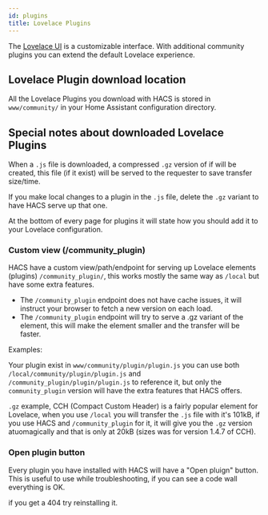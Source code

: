 ```yaml
---
id: plugins
title: Lovelace Plugins
---
```


The [Lovelace UI](https://www.home-assistant.io/lovelace/) is a customizable interface. With additional community plugins you can extend the default Lovelace experience.  

## Lovelace Plugin download location

All the Lovelace Plugins you download with HACS is stored in `www/community/` in your Home Assistant configuration directory.


## Special notes about downloaded Lovelace Plugins

When a `.js` file is downloaded, a compressed `.gz` version of if will be created, this file (if it exist) will be served to the requester to save transfer size/time.

If you make local changes to a plugin in the `.js` file, delete the `.gz` variant to have HACS serve up that one.

At the bottom of every page for plugins it will state how you should add it to your Lovelace configuration.


### Custom view (/community_plugin)

HACS have a custom view/path/endpoint for serving up Lovelace elements (plugins) `/community_plugin/`, this works mostly the same way as `/local` but have some extra features.

- The `/community_plugin` endpoint does not have cache issues, it will instruct your browser to fetch a new version on each load.
- The `/community_plugin` endpoint will try to serve a .gz variant of the element, this will make the element smaller and the transfer will be faster.

Examples:

Your plugin exist in `www/community/plugin/plugin.js` you can use both `/local/community/plugin/plugin.js` and `/community_plugin/plugin/plugin.js` to reference it, but only the `community_plugin` version will have the extra features that HACS offers.

`.gz` example, CCH (Compact Custom Header) is a fairly popular element for Lovelace, when you use `/local` you will transfer the `.js` file with it's 101kB, if you use HACS and `/community_plugin` for it, it will give you the `.gz` version atuomagically and that is only at 20kB (sizes was for version 1.4.7 of CCH).

### Open plugin button

Every plugin you have installed with HACS will have a "Open pluign" button.
This is useful to use while troubleshooting, if you can see a code wall everything is OK.

if you get a 404 try reinstalling it.